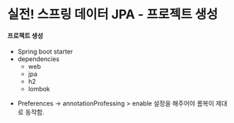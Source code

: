# 실전! 스프링 데이터 JPA - 프로젝트 생성

#### 프로젝트 생성
- Spring boot starter
- dependencies
    - web
    - jpa
    - h2
    - lombok


* Preferences -> annotationProfessing > enable 설정을 해주어야 롬복이 제대로 동작함.
